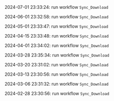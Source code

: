 2024-07-01 23:33:24: run workflow `Sync_Download` 

2024-06-01 23:32:58: run workflow `Sync_Download` 

2024-05-01 23:33:47: run workflow `Sync_Download` 

2024-04-15 23:33:48: run workflow `Sync_Download` 

2024-04-01 23:34:02: run workflow `Sync_Download` 

2024-03-28 23:35:34: run workflow `Sync_Download` 

2024-03-20 23:31:02: run workflow `Sync_Download` 

2024-03-13 23:30:56: run workflow `Sync_Download` 

2024-03-06 23:31:32: run workflow `Sync_Download` 

2024-02-28 23:30:56: run workflow `Sync_Download` 



